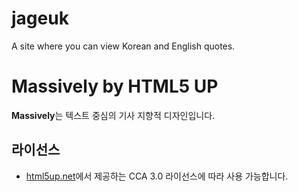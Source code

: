 # jageuk
A site where you can view Korean and English quotes.

# Massively by HTML5 UP
**Massively**는 텍스트 중심의 기사 지향적 디자인입니다.

## 라이선스
- [html5up.net](https://html5up.net)에서 제공하는 CCA 3.0 라이선스에 따라 사용 가능합니다.
